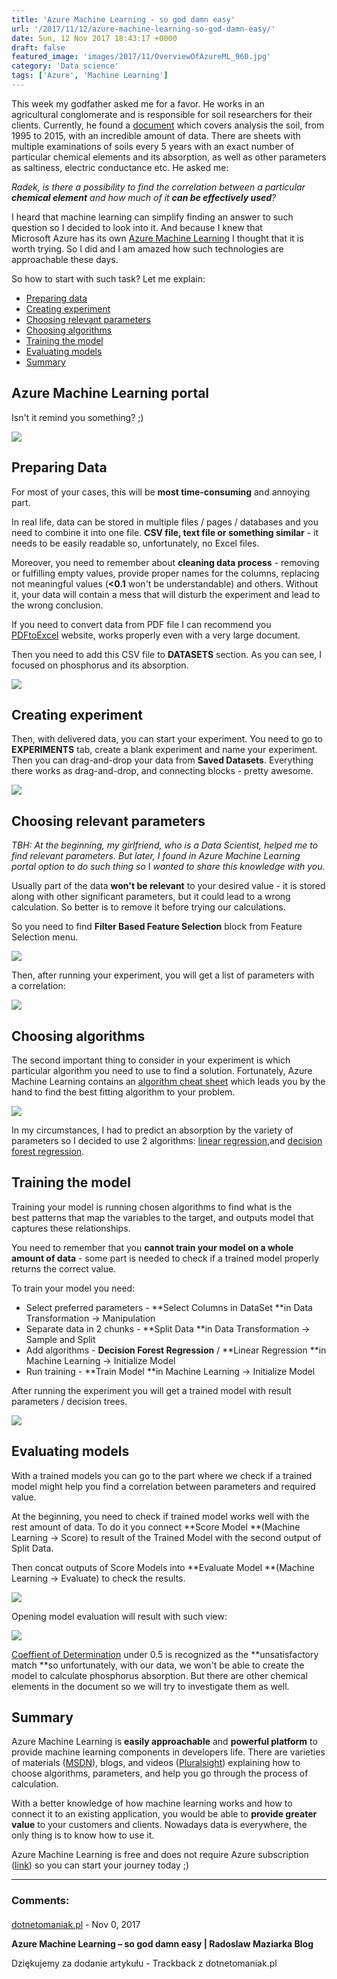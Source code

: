 ```yaml
---
title: 'Azure Machine Learning - so god damn easy'
url: '/2017/11/12/azure-machine-learning-so-god-damn-easy/'
date: Sun, 12 Nov 2017 18:43:17 +0000
draft: false
featured_image: 'images/2017/11/OverviewOfAzureML_960.jpg'
category: 'Data science'
tags: ['Azure', 'Machine Learning']
---
```


This week my godfather asked me for a favor. He works in an agricultural conglomerate and is responsible for soil researchers for their clients. Currently, he found a [document](http://www.gios.gov.pl/images/dokumenty/pms/monitoring_jakosci_gleb/Raport_MChG_etap3.pdf) which covers analysis the soil, from 1995 to 2015, with an incredible amount of data. There are sheets with multiple examinations of soils every 5 years with an exact number of particular chemical elements and its absorption, as well as other parameters as saltiness, electric conductance etc. He asked me:

_Radek, is there a possibility to find the correlation between a particular **chemical element** and how much of it **can be effectively used**?_

I heard that machine learning can simplify finding an answer to such question so I decided to look into it. And because I knew that Microsoft Azure has its own [Azure Machine Learning](https://europewest.studio.azureml.net/) I thought that it is worth trying. So I did and I am amazed how such technologies are approachable these days.

So how to start with such task? Let me explain:

 *   [Preparing data](#preparing-data)
 *   [Creating experiment](#creating-experiment)
 *   [Choosing relevant parameters](#choosing-relevant)
 *   [Choosing algorithms](#choosing-algorithms)
 *   [Training the model](#training-model)
 *   [Evaluating models](#evaluating-models)
 *   [Summary](#summary)

Azure Machine Learning portal
-----------------------------

Isn't it remind you something? ;)

[![](/images/2017/11/chrome_2017-11-12_01-07-05.png)](/images/2017/11/chrome_2017-11-12_01-07-05.png)

Preparing Data
--------------

For most of your cases, this will be **most time-consuming** and annoying part.

In real life, data can be stored in multiple files / pages / databases and you need to combine it into one file. **CSV file, text file or something similar** - it needs to be easily readable so, unfortunately, no Excel files.

Moreover, you need to remember about **cleaning data process** - removing or fulfilling empty values, provide proper names for the columns, replacing not meaningful values (**<0.1** won't be understandable) and others. Without it, your data will contain a mess that will disturb the experiment and lead to the wrong conclusion.

If you need to convert data from PDF file I can recommend you [PDFtoExcel](https://www.pdftoexcel.com/) website, works properly even with a very large document.

Then you need to add this CSV file to **DATASETS** section. As you can see, I focused on phosphorus and its absorption.

[![](/images/2017/11/chrome_2017-11-12_14-55-50.png)](/images/2017/11/chrome_2017-11-12_14-55-50.png)

Creating experiment
-------------------

Then, with delivered data, you can start your experiment. You need to go to **EXPERIMENTS** tab, create a blank experiment and name your experiment. Then you can drag-and-drop your data from **Saved Datasets**. Everything there works as drag-and-drop, and connecting blocks - pretty awesome.

[![](/images/2017/11/chrome_2017-11-12_16-07-51.png)](/images/2017/11/chrome_2017-11-12_16-07-51.png)

Choosing relevant parameters
----------------------------

_TBH: At the beginning, my girlfriend, who is a Data Scientist, helped me to find relevant parameters. But later, I found in Azure Machine Learning portal option to do such thing so_ I _wanted to share this knowledge with you._

Usually part of the data **won't be relevant** to your desired value - it is stored along with other significant parameters, but it could lead to a wrong calculation. So better is to remove it before trying our calculations.

So you need to find **Filter Based Feature Selection** block from Feature Selection menu.

[![](/images/2017/11/chrome_2017-11-12_16-08-39.png)](/images/2017/11/chrome_2017-11-12_16-08-39.png)

Then, after running your experiment, you will get a list of parameters with a correlation:

[![](/images/2017/11/chrome_2017-11-12_15-01-59.png)](/images/2017/11/chrome_2017-11-12_15-01-59.png)

Choosing algorithms
-------------------

The second important thing to consider in your experiment is which particular algorithm you need to use to find a solution. Fortunately, Azure Machine Learning contains an [algorithm cheat sheet](https://docs.microsoft.com/en-us/azure/machine-learning/studio/algorithm-cheat-sheet) which leads you by the hand to find the best fitting algorithm to your problem.

[![](/images/2017/11/machine-learning-algorithm-cheat-sheet-small_v_0_6-01.png)](/images/2017/11/machine-learning-algorithm-cheat-sheet-small_v_0_6-01.png)

In my circumstances, I had to predict an absorption by the variety of parameters so I decided to use 2 algorithms: [linear regression](https://msdn.microsoft.com/en-us/library/azure/dn905978.aspx),and [decision forest regression](https://msdn.microsoft.com/en-us/library/azure/dn905862.aspx).

Training the model
------------------

Training your model is running chosen algorithms to find what is the best patterns that map the variables to the target, and outputs model that captures these relationships.

You need to remember that you **cannot train your model on a whole amount of data** - some part is needed to check if a trained model properly returns the correct value.

To train your model you need:

 *   Select preferred parameters - **Select Columns in DataSet **in Data Transformation -> Manipulation
 *   Separate data in 2 chunks - **Split Data **in Data Transformation -> Sample and Split
 *   Add algorithms - **Decision Forest Regression** / **Linear Regression **in Machine Learning -> Initialize Model
 *   Run training - **Train Model **in Machine Learning -> Initialize Model

After running the experiment you will get a trained model with result parameters / decision trees.

[![](/images/2017/11/chrome_2017-11-12_15-16-25.png)](/images/2017/11/chrome_2017-11-12_15-16-25.png)

Evaluating models
-----------------

With a trained models you can go to the part where we check if a trained model might help you find a correlation between parameters and required value.

At the beginning, you need to check if trained model works well with the rest amount of data. To do it you connect **Score Model **(Machine Learning -> Score) to result of the Trained Model with the second output of Split Data.

Then concat outputs of Score Models into **Evaluate Model **(Machine Learning -> Evaluate) to check the results.

[![](/images/2017/11/chrome_2017-11-12_15-46-45.png)](/images/2017/11/chrome_2017-11-12_15-46-45.png)

Opening model evaluation will result with such view:

[![](/images/2017/11/chrome_2017-11-12_15-56-43.png)](/images/2017/11/chrome_2017-11-12_15-56-43.png)

[Coeffient of Determination](https://en.wikipedia.org/wiki/Coefficient_of_determination) under 0.5 is recognized as the **unsatisfactory match **so unfortunately, with our data, we won't be able to create the model to calculate phosphorus absorption. But there are other chemical elements in the document so we will try to investigate them as well.

Summary
-------

Azure Machine Learning is **easily approachable** and **powerful platform** to provide machine learning components in developers life. There are varieties of materials ([MSDN](https://docs.microsoft.com/en-us/azure/machine-learning/preview/overview-what-is-azure-ml)), blogs, and videos ([Pluralsight](https://app.pluralsight.com/library/courses/azure-machine-learning-getting-started/)) explaining how to choose algorithms, parameters, and help you go through the process of calculation.

With a better knowledge of how machine learning works and how to connect it to an existing application, you would be able to **provide greater value** to your customers and clients. Nowadays data is everywhere, the only thing is to know how to use it.

Azure Machine Learning is free and does not require Azure subscription ([link](https://azure.microsoft.com/en-us/pricing/details/machine-learning-studio/)) so you can start your journey today ;)

---
### Comments:
#### 
[dotnetomaniak.pl](https://dotnetomaniak.pl/Azure-Machine-Learning-so-god-damn-easy-Radoslaw-Maziarka-Blog "") - <time datetime="2017-11-12 19:46:50">Nov 0, 2017</time>

**Azure Machine Learning – so god damn easy | Radoslaw Maziarka Blog**

Dziękujemy za dodanie artykułu - Trackback z dotnetomaniak.pl
